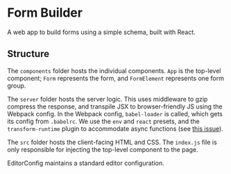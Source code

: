 # Form Builder
A web app to build forms using a simple schema, built with React.

## Structure
The `components` folder hosts the individual components. `App` is the top-level component; `Form` represents the form, and `FormElement` represents one form group.

The `server` folder hosts the server logic. This uses middleware to gzip compress the response, and transpile JSX to browser-friendly JS using the Webpack config. In the Webpack config, `babel-loader` is called, which gets its config from `.babelrc`. We use the `env` and `react` presets, and the `transform-runtime` plugin to accommodate async functions (see [this issue](https://github.com/OctoLinker/OctoLinker/pull/306#discussion_r104509226)).

The `src` folder hosts the client-facing HTML and CSS. The `index.js` file is only responsible for injecting the top-level component to the page.

EditorConfig maintains a standard editor configuration.
